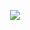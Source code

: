 <p align="center">
    <img src="https://readme-typing-svg.herokuapp.com?duration=9000&color=F7F7F7&width=250&lines=I'm+a+stinky+"developer"+;+I'm+also+interested+in;+helping+with+projects;+Roembol is the best;" />
</p>
